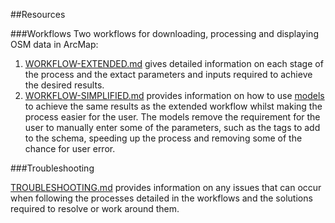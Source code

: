 ##Resources

###Workflows
Two workflows for downloading, processing and displaying OSM data in ArcMap: 

1. [WORKFLOW-EXTENDED.md](https://github.com/GASCUK/OpenStreetMap-ArcGIS/blob/master/Resources/WORKFLOW-EXTENDED.md) gives detailed information on each stage of the process and the extact parameters and inputs required to achieve the desired results.
2. [WORKFLOW-SIMPLIFIED.md](https://github.com/GASCUK/OpenStreetMap-ArcGIS/blob/master/Resources/WORKFLOW-SIMPLIFIED.md) provides information on how to use [models](https://github.com/GASCUK/OpenStreetMap-ArcGIS/tree/master/Models) to achieve the same results as the extended workflow whilst making the process easier for the user. The models remove the requirement for the user to manually enter some of the parameters, such as the tags to add to the schema, speeding up the process and removing some of the chance for user error. 

###Troubleshooting

[TROUBLESHOOTING.md](https://github.com/GASCUK/OpenStreetMap-ArcGIS/blob/master/Resources/TROUBLESHOOTING.md) provides information on any issues that can occur when following the processes detailed in the workflows and the solutions required to resolve or work around them.
